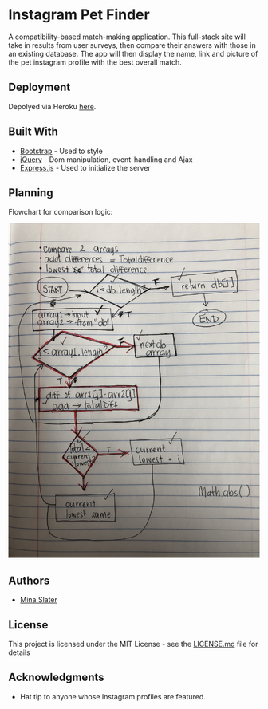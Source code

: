 # Instagram Pet Finder

A compatibility-based match-making application. This full-stack site will take in results from user surveys, then compare their answers with those in an existing database. The app will then display the name, link and picture of the pet instagram profile with the best overall match.

## Deployment

Depolyed via Heroku [here](https://github.com/minaslater/Friend-Finder).

## Built With

* [Bootstrap](https://getbootstrap.com/) - Used to style
* [jQuery](https://jquery.com/) - Dom manipulation, event-handling and Ajax
* [Express.js](https://expressjs.com/) - Used to initialize the server

## Planning

Flowchart for comparison logic:

![flowchart](wireframe.jpg) <!-- .element height="30%" width="30%" -->

## Authors

* [Mina Slater](https://github.com/minaslater)

## License

This project is licensed under the MIT License - see the [LICENSE.md](LICENSE.md) file for details

## Acknowledgments

* Hat tip to anyone whose Instagram profiles are featured.
